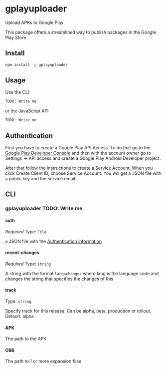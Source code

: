 # gplayuploader

Upload APKs to Google Play

This package offers a streamlined way to publish packages in the Google Play Store

## Install

```bash
npm install -g gplayuploader
```

## Usage

Use the CLI

```bash
TODO: Write me
```

or the JavaScript API

```javascript
TODO: Write me
```

## Authentication

First you have to create a Google Play API Access. To do that go to the
[Google Play Developer Console](https://play.google.com/apps/publish) and then
with the account owner go to Settings -> API access and create a Google Play
Android Developer project.

After that follow the instructions to create a Service Account.
When you click Create Client ID, choose Service Account. You will get a JSON file
with a public key and the service email.

## CLI

### gplayuploader TODO: Write me

#### auth

_Required_
Type: `File`

a JSON file with the [Authentication information](#authentication)

#### recent-changes

_Required_
Type: `string`

A string with the format `lang=changes` where lang is the language code and changes the string that specifies the changes of this

#### track

Type: `string`

Specify track for this release. Can be alpha, beta, production or rollout. Default: alpha

#### APK

The path to the APK

#### OBB

The path to 1 or more expansion files
